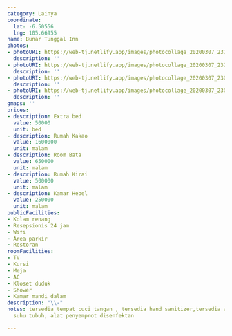 ```yaml
---
category: Lainya
coordinate:
  lat: -6.50556
  lng: 105.66955
name: Bunar Tunggal Inn
photos:
- photoURI: https://web-tj.netlify.app/images/photocollage_20200307_231846985.jpg
  description: ''
- photoURI: https://web-tj.netlify.app/images/photocollage_20200307_232252381.jpg
  description: ''
- photoURI: https://web-tj.netlify.app/images/photocollage_20200307_230635144.jpg
  description: ''
- photoURI: https://web-tj.netlify.app/images/photocollage_20200307_230004361.jpg
  description: ''
gmaps: ''
prices:
- description: Extra bed
  value: 50000
  unit: bed
- description: Rumah Kakao
  value: 1600000
  unit: malam
- description: Room Bata
  value: 650000
  unit: malam
- description: Rumah Kirai
  value: 500000
  unit: malam
- description: Kamar Hebel
  value: 250000
  unit: malam
publicFacilities:
- Kolam renang
- Resepsionis 24 jam
- Wifi
- Area parkir
- Restoran
roomFacilities:
- TV
- Kursi
- Meja
- AC
- Kloset duduk
- Shower
- Kamar mandi dalam
description: "\\-"
notes: tersedia tempat cuci tangan , tersedia hand sanitizer,tersedia alat pengukur
  suhu tubuh, alat penyemprot disenfektan

---
```

